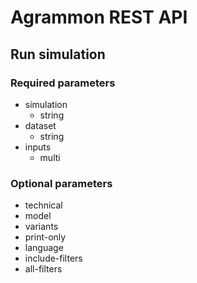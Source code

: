 # Agrammon REST API

## Run simulation

### Required parameters

- simulation
  - string
- dataset
  - string
- inputs
  - multi

### Optional parameters

- technical
- model
- variants
- print-only
- language
- include-filters
- all-filters
